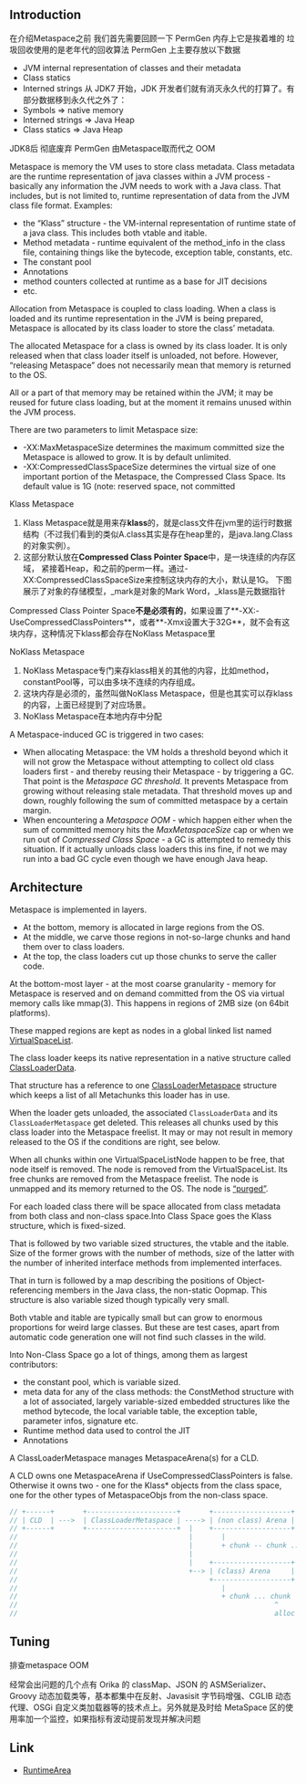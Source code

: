 ## Introduction


在介绍Metaspace之前 我们首先需要回顾一下 PermGen 内存上它是挨着堆的 垃圾回收使用的是老年代的回收算法
PermGen 上主要存放以下数据
- JVM internal representation of classes and their metadata
- Class statics
- Interned strings
从 JDK7 开始，JDK 开发者们就有消灭永久代的打算了。有部分数据移到永久代之外了：
- Symbols => native memory
- Interned strings => Java Heap
- Class statics => Java Heap

JDK8后 彻底废弃 PermGen 由Metaspace取而代之
OOM

Metaspace is memory the VM uses to store class metadata.
Class metadata are the runtime representation of java classes within a JVM process - basically any information the JVM needs to work with a Java class. That includes, but is not limited to, runtime representation of data from the JVM class file format.
Examples:
- the “Klass” structure - the VM-internal representation of runtime state of a java class. This includes both vtable and itable.
- Method metadata - runtime equivalent of the method_info in the class file, containing things like the bytecode, exception table, constants, etc.
- The constant pool
- Annotations
- method counters collected at runtime as a base for JIT decisions
- etc.



Allocation from Metaspace is coupled to class loading. When a class is loaded and its runtime representation in the JVM is being prepared, Metaspace is allocated by its class loader to store the class’ metadata.

The allocated Metaspace for a class is owned by its class loader. It is only released when that class loader itself is unloaded, not before.
However, “releasing Metaspace” does not necessarily mean that memory is returned to the OS.

All or a part of that memory may be retained within the JVM; it may be reused for future class loading, but at the moment it remains unused within the JVM process.



There are two parameters to limit Metaspace size:
- -XX:MaxMetaspaceSize determines the maximum committed size the Metaspace is allowed to grow. It is by default unlimited.
- -XX:CompressedClassSpaceSize determines the virtual size of one important portion of the Metaspace, the Compressed Class Space. Its default value is 1G (note: reserved space, not committed



Klass Metaspace

1. Klass Metaspace就是用来存**klass**的，就是class文件在jvm里的运行时数据结构（不过我们看到的类似A.class其实是存在heap里的，是java.lang.Class的对象实例）。
2. 这部分默认放在**Compressed Class Pointer Space**中，是一块连续的内存区域，
   紧接着Heap，和之前的perm一样。通过-XX:CompressedClassSpaceSize来控制这块内存的大小，默认是1G。
   下图展示了对象的存储模型，_mark是对象的Mark Word，_klass是元数据指针

Compressed Class Pointer Space**不是必须有的**，如果设置了**-XX:-UseCompressedClassPointers**，或者**-Xmx设置大于32G**，就不会有这块内存，这种情况下klass都会存在NoKlass Metaspace里




NoKlass Metaspace

1. NoKlass Metaspace专门来存klass相关的其他的内容，比如method，constantPool等，可以由多块不连续的内存组成。
2. 这块内存是必须的，虽然叫做NoKlass Metaspace，但是也其实可以存klass的内容，上面已经提到了对应场景。
3. NoKlass Metaspace在本地内存中分配



A Metaspace-induced GC is triggered in two cases:

- When allocating Metaspace: the VM holds a threshold beyond which it will not grow the Metaspace without attempting to collect old class loaders first - and thereby reusing their Metaspace - by triggering a GC. That point is the *Metaspace GC threshold*. It prevents Metaspace from growing without releasing stale metadata. That threshold moves up and down, roughly following the sum of committed metaspace by a certain margin.
- When encountering a *Metaspace OOM* - which happen either when the sum of committed memory hits the *MaxMetaspaceSize* cap or when we run out of *Compressed Class Space* - a GC is attempted to remedy this situation. If it actually unloads class loaders this ins fine, if not we may run into a bad GC cycle even though we have enough Java heap.



## Architecture

Metaspace is implemented in layers.

- At the bottom, memory is allocated in large regions from the OS. 
- At the middle, we carve those regions in not-so-large chunks and hand them over to class loaders. 
- At the top, the class loaders cut up those chunks to serve the caller code.



At the bottom-most layer - at the most coarse granularity - memory for Metaspace is reserved and on demand committed from the OS via virtual memory calls like mmap(3). This happens in regions of 2MB size (on 64bit platforms).

These mapped regions are kept as nodes in a global linked list named [VirtualSpaceList](http://hg.openjdk.java.net/jdk/jdk11/file/1ddf9a99e4ad/src/hotspot/share/memory/metaspace/virtualSpaceList.hpp#l39).



The class loader keeps its native representation in a native structure called [ClassLoaderData](http://hg.openjdk.java.net/jdk/jdk11/file/1ddf9a99e4ad/src/hotspot/share/classfile/classLoaderData.hpp#l176).

That structure has a reference to one [ClassLoaderMetaspace](http://hg.openjdk.java.net/jdk/jdk11/file/1ddf9a99e4ad/src/hotspot/share/memory/metaspace.hpp#l230) structure which keeps a list of all Metachunks this loader has in use.



When the loader gets unloaded, the associated `ClassLoaderData` and its `ClassLoaderMetaspace` get deleted. This releases all chunks used by this class loader into the Metaspace freelist. It may or may not result in memory released to the OS if the conditions are right, see below.



When all chunks within one VirtualSpaceListNode happen to be free, that node itself is removed. The node is removed from the VirtualSpaceList. Its free chunks are removed from the Metaspace freelist. The node is unmapped and its memory returned to the OS. The node is [“purged”](http://hg.openjdk.java.net/jdk/jdk11/file/1ddf9a99e4ad/src/hotspot/share/memory/metaspace/virtualSpaceList.cpp#l74).

For each loaded class there will be space allocated from class metadata from both class and non-class space.Into Class Space goes the Klass structure, which is fixed-sized.

That is followed by two variable sized structures, the vtable and the itable. Size of the former grows with the number of methods, size of the latter with the number of inherited interface methods from implemented interfaces.

That in turn is followed by a map describing the positions of Object-referencing members in the Java class, the non-static Oopmap. This structure is also variable sized though typically very small.

Both vtable and itable are typically small but can grow to enormous proportions for weird large classes. But these are test cases, apart from automatic code generation one will not find such classes in the wild.

Into Non-Class Space go a lot of things, among them as largest contributors:

- the constant pool, which is variable sized.
- meta data for any of the class methods: the ConstMethod structure with a lot of associated, largely variable-sized embedded structures like the method bytecode, the local variable table, the exception table, parameter infos, signature etc.
- Runtime method data used to control the JIT
- Annotations



A ClassLoaderMetaspace manages MetaspaceArena(s) for a CLD.

A CLD owns one MetaspaceArena if UseCompressedClassPointers is false. 
Otherwise it owns two - one for the Klass* objects from the class space, one for the other types of MetaspaceObjs from the non-class space.

```c
// +------+       +----------------------+       +-------------------+
// | CLD  | --->  | ClassLoaderMetaspace | ----> | (non class) Arena |
// +------+       +----------------------+  |    +-------------------+     allocation top
//                                          |       |                        v
//                                          |       + chunk -- chunk ... -- chunk
//                                          |
//                                          |    +-------------------+
//                                          +--> | (class) Arena     |
//                                               +-------------------+
//                                                  |
//                                                  + chunk ... chunk
//                                                               ^
//                                                               alloc top
```


## Tuning


排查metaspace OOM


经常会出问题的几个点有 Orika 的 classMap、JSON 的 ASMSerializer、Groovy 动态加载类等，基本都集中在反射、Javasisit 字节码增强、CGLIB 动态代理、OSGi 自定义类加载器等的技术点上。另外就是及时给 MetaSpace 区的使用率加一个监控，如果指标有波动提前发现并解决问题






## Link

- [RuntimeArea](/docs/CS/Java/JDK/JVM/Runtime_Data_Area.md)

